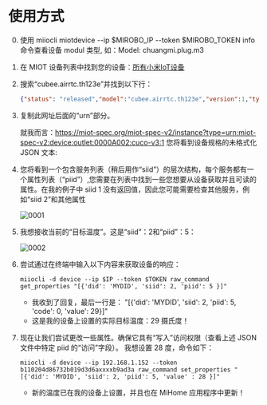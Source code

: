 # 使用方式

0. 使用 miiocli miotdevice --ip $MIROBO_IP --token $MIROBO_TOKEN info 命令查看设备 modul 类型, 如：Model: chuangmi.plug.m3

1. 在 MIOT 设备列表中找到您的设备：[所有小米IoT设备](https://miot-spec.org/miot-spec-v2/instances?status=all)

2. 搜索“cubee.airrtc.th123e”并找到以下行：
    ```json
    {"status": "released","model":"cubee.airrtc.th123e","version":1,"type":**"urn:miot-spec-v2:device:thermostat:0000A031:cubee-th123e:1"**}
    ```

3. 复制此网址后面的“urn”部分。

    就我而言：https://miot-spec.org/miot-spec-v2/instance?type=urn:miot-spec-v2:device:outlet:0000A002:cuco-v3:1
    您将看到设备规格的未格式化 JSON 文本:

4. 您将看到一个包含服务列表（稍后用作“siid”）的层次结构，每个服务都有一个属性列表（“piid”）,您需要在列表中找到一些您想要从设备获取并且可读的属性。在我的例子中 siid 1 没有返回值，因此您可能需要检查其他服务，例如“siid 2”和其他属性
    
    ![0001](imgs/0001.png)

5. 我想接收当前的“目标温度”。这是“siid”：2和“piid”：5：

    ![0002](imgs/0002.png)

6. 尝试通过在终端中输入以下内容来获取设备的响应：
    ```shell
    miiocli -d device --ip $IP --token $TOKEN raw_command get_properties "[{'did': 'MYDID', 'siid': 2, 'piid': 5 }]"
    ```

    - 我收到了回复，最后一行是： "[{'did': 'MYDID', 'siid': 2, 'piid': 5, 'code': 0, 'value': 29}]"
    - 这是我的设备上设置的实际目标温度：29 摄氏度！

7. 现在让我们尝试更改一些属性。确保它具有“写入”访问权限（查看上述 JSON 文件中特定 piid 的“访问”字段）。 我想设置 28 度，命令如下：
    ```shell
    miiocli -d device --ip 192.168.1.152 --token b110204d86732b019d3d6axxxxb9ad3a raw_command set_properties "[{'did': 'MYDID', 'siid': 2, 'piid': 5, 'value' : 28 }]"
    ```
    - 新的温度已在我的设备上设置，并且也在 MiHome 应用程序中更新！
